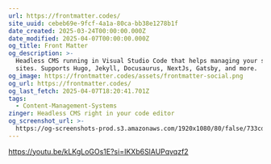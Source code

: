 ```yaml
---
url: https://frontmatter.codes/
site_uuid: cebeb69e-9fcf-4a1a-80ca-bb38e1278b1f
date_created: 2025-03-24T00:00:00.000Z
date_modified: 2025-04-07T00:00:00.000Z
og_title: Front Matter
og_description: >-
  Headless CMS running in Visual Studio Code that helps managing your static
  sites. Supports Hugo, Jekyll, Docusaurus, NextJs, Gatsby, and more.
og_image: https://frontmatter.codes/assets/frontmatter-social.png
og_url: https://frontmatter.codes/
og_last_fetch: 2025-04-07T18:20:41.701Z
tags:
  - Content-Management-Systems
zinger: Headless CMS right in your code editor
og_screenshot_url: >-
  https://og-screenshots-prod.s3.amazonaws.com/1920x1080/80/false/733cdf50ea80b7a4e769d4f0953548f903bd994f23b30c37d728b8ae2b5e2958.jpeg
---
```


https://youtu.be/kLKgLoGOs1E?si=IKXb6SlAUPqvqzf2